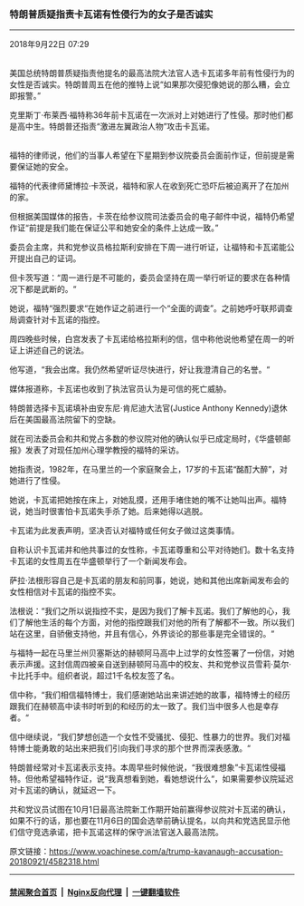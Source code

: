 ### 特朗普质疑指责卡瓦诺有性侵行为的女子是否诚实
------------------------

<div class="published">
 <span class="date" title="中国时间">
  <time datetime="2018-09-22T07:29:18+08:00">
   2018年9月22日 07:29
  </time>
 </span>
</div>
<br/>
<div class="wsw">
 <p>
  美国总统特朗普质疑指责他提名的最高法院大法官人选卡瓦诺多年前有性侵行为的女性是否诚实。特朗普周五在他的推特上说“如果那次侵犯像她说的那么糟，会立即报警。”
 </p>
 <div class="clear">
 </div>
 <div class="wsw__embed">
  <div class="infgraphicsAttach">
   <script type="text/javascript">
   </script>
   <div class="snippetLoading twitterSnippet">
   </div>
   <script type="text/javascript">
   </script>
  </div>
 </div>
 <p>
  克里斯丁·布莱西·福特称36年前卡瓦诺在一次派对上对她进行了性侵。那时他们都是高中生。特朗普还指责“激进左翼政治人物”攻击卡瓦诺。
 </p>
 <p>
  <br/>
  福特的律师说，他们的当事人希望在下星期到参议院委员会面前作证，但前提是需要保证她的安全。
 </p>
 <p>
  福特的代表律师黛博拉·卡茨说，福特和家人在收到死亡恐吓后被迫离开了在加州的家。
 </p>
 <p>
  但根据美国媒体的报告，卡茨在给参议院司法委员会的电子邮件中说，福特仍希望作证“前提是我们能在保证公平和她安全的条件上达成一致。”
 </p>
 <p>
  委员会主席，共和党参议员格拉斯利安排在下周一进行听证，让福特和卡瓦诺能公开提出自己的证词。
 </p>
 <p>
  但卡茨写道：“周一进行是不可能的，委员会坚持在周一举行听证的要求在各种情况下都是武断的。“
 </p>
 <p>
  她说，福特“强烈要求“在她作证之前进行一个“全面的调查”。之前她呼吁联邦调查局调查针对卡瓦诺的指控。
 </p>
 <p>
  周四晚些时候，白宫发表了卡瓦诺给格拉斯利的信，信中称他说他希望在周一的听证上讲述自己的说法。
 </p>
 <p>
  他写道，“我会出席。我仍然希望听证尽快进行，好让我澄清自己的名誉。“
 </p>
 <p>
  媒体报道称，卡瓦诺也收到了执法官员认为是可信的死亡威胁。
 </p>
 <p>
  特朗普选择卡瓦诺填补由安东尼·肯尼迪大法官(Justice Anthony Kennedy)退休后在美国最高法院留下的空缺。
 </p>
 <p>
  就在司法委员会和共和党占多数的参议院对他的确认似乎已成定局时，《华盛顿邮报》发表了对现任加州心理学教授的福特的采访。
 </p>
 <p>
  她指责说，1982年，在马里兰的一个家庭聚会上，17岁的卡瓦诺“酩酊大醉”，对她进行了性侵。
 </p>
 <p>
  她说，卡瓦诺把她按在床上，对她乱摸，还用手堵住她的嘴不让她叫出声。福特说，她当时很害怕卡瓦诺失手杀了她。后来她得以逃脱。
 </p>
 <p>
  卡瓦诺为此发表声明，坚决否认对福特或任何女子做过这类事情。
 </p>
 <p>
  自称认识卡瓦诺并和他共事过的女性称，卡瓦诺尊重和公平对待她们。数十名支持卡瓦诺的女性周五在华盛顿举行了一个新闻发布会。
 </p>
 <p>
  萨拉·法根形容自己是卡瓦诺的朋友和前同事，她说，她和其他出席新闻发布会的女性相信对卡瓦诺的指控不实。
 </p>
 <p>
  法根说：“我们之所以说指控不实，是因为我们了解卡瓦诺。我们了解他的心，我们了解他生活的每个方面，对他的指控跟我们对他的所有了解都不一致。所以我们站在这里，自骄傲支持他，并且有信心，外界谈论的那些事是完全错误的。“
 </p>
 <p>
  与福特一起在马里兰州贝塞斯达的赫顿阿马高中上过学的女性签署了一份信，对她表示声援。这封信周四被亲自送到赫顿阿马高中的校友、共和党参议员雪莉·莫尔·卡比托手中。组织者说，超过1千名校友签了名。
 </p>
 <p>
  信中称，“我们相信福特博士，我们感谢她站出来讲述她的故事，福特博士的经历跟我们在赫顿高中读书时听到的和经历的太一致了。我们当中很多人也是幸存者。“
 </p>
 <p>
  信中继续说，“我们梦想创造一个女性不受骚扰、侵犯、性暴力的世界。我们对福特博士能勇敢的站出来把我们引向我们寻求的那个世界而深表感激。“
 </p>
 <p>
  特朗普经常对卡瓦诺表示支持。本周早些时候他说，“我很难想象”卡瓦诺性侵福特。但他希望福特作证，说“我真想看到她，看她想说什么“，如果需要参议院延迟对卡瓦诺的确认，就延迟一下。
 </p>
 <p>
  共和党议员试图在10月1日最高法院新工作期开始前赢得参议院对卡瓦诺的确认，如果不行的话，那也要在11月6日的国会选举前确认提名，以向共和党选民显示他们信守竞选承诺，把卡瓦诺这样的保守派法官送入最高法院。
 </p>
 <p>
 </p>
</div>

原文链接：https://www.voachinese.com/a/trump-kavanaugh-accusation-20180921/4582318.html


------------------------
#### [禁闻聚合首页](https://github.com/gfw-breaker/banned-news/blob/master/README.md) &nbsp;|&nbsp; [Nginx反向代理](https://github.com/gfw-breaker/open-proxy/blob/master/README.md) &nbsp;|&nbsp;  [一键翻墙软件](https://github.com/gfw-breaker/nogfw/blob/master/README.md)